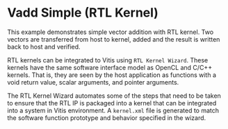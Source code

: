 Vadd Simple (RTL Kernel)
=========================

This example demonstrates simple vector addition with RTL kernel. Two vectors are transferred from host to kernel, added and the result is
written back to host and verified.

RTL kernels can be integrated to Vitis using `RTL Kernel Wizard`. These kernels have the same software interface model as OpenCL and
C/C++ kernels. That is, they are seen by the host application as functions with a void return value, scalar arguments, and pointer
arguments. 

The RTL Kernel Wizard automates some of the steps that need to be taken to ensure that the RTL IP is packaged into a kernel that can be 
integrated into a system in Vitis environment. A `kernel.xml` file is generated to match the software function prototype and behavior
specified in the wizard.
